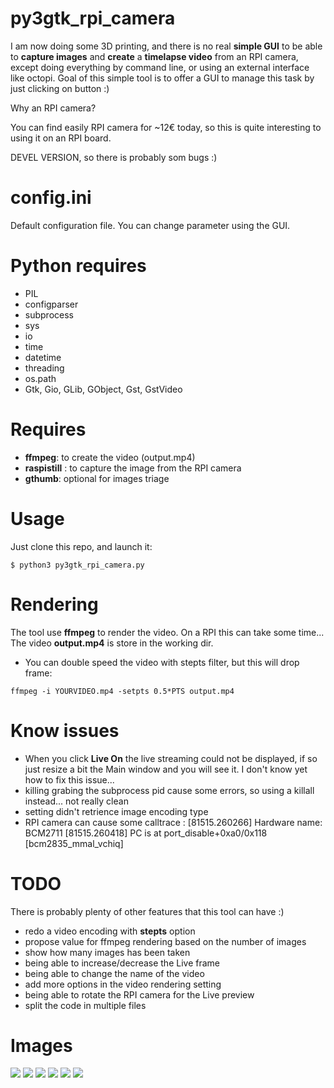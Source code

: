 # py3gtk_rpi_camera

I am now doing some 3D printing, and there is no real **simple GUI** to be able to
**capture images** and **create** a **timelapse video** from an RPI camera, except doing everything
by command line, or using an external interface like octopi.
Goal of this simple tool is to offer a GUI to manage this task by just clicking
on button :)

Why an RPI camera?

You can find easily RPI camera for ~12€ today, so this is quite interesting to using it on an RPI board.

DEVEL VERSION, so there is probably som bugs :)

# config.ini

Default configuration file. You can change parameter using the GUI.

# Python requires

* PIL 
* configparser
* subprocess
* sys
* io
* time
* datetime
* threading
* os.path
* Gtk, Gio, GLib, GObject, Gst, GstVideo

# Requires

* **ffmpeg**: to create the video (output.mp4)
* **raspistill** : to capture the image from the RPI camera
* **gthumb**: optional for images triage

# Usage

Just clone this repo, and launch it:
```
$ python3 py3gtk_rpi_camera.py
```

# Rendering

The tool use **ffmpeg** to render the video. On a RPI this can take some time...
The video **output.mp4** is store in the working dir.

* You can double speed the video with stepts filter, but this will drop frame:
```
ffmpeg -i YOURVIDEO.mp4 -setpts 0.5*PTS output.mp4
```

# Know issues

* When you click **Live On** the live streaming could not be displayed, if so just resize a bit the Main window and you will see it. I don't know yet how to fix this issue...
* killing grabing the subprocess pid cause some errors, so using a killall instead... not really clean
* setting didn't retrience image encoding type
* RPI camera can cause some calltrace : [81515.260266] Hardware name: BCM2711 [81515.260418] PC is at port_disable+0xa0/0x118 [bcm2835_mmal_vchiq]


# TODO

There is probably plenty of other features that this tool can have :)

* redo a video encoding with **stepts** option
* propose value for ffmpeg rendering based on the number of images
* show how many images has been taken
* being able to increase/decrease the Live frame
* being able to change the name of the video
* add more options in the video rendering setting
* being able to rotate the RPI camera for the Live preview
* split the code in multiple files

# Images

![](images/interface.jpg)
![](images/settings.jpg)
![](images/help.jpg)
![](images/live.jpg)
![](images/test.jpg)
![](images/vsettings.jpg)

